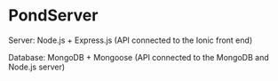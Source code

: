 # PondServer

Server:
Node.js + Express.js (API connected to the Ionic front end) 

Database:
MongoDB + Mongoose (API connected to the MongoDB and Node.js server)
